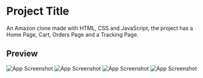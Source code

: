 
# Project Title

An Amazon clone made with HTML, CSS and JavaScript, the project has a Home Page, Cart, Orders Page and a Tracking Page.



## Preview

![App Screenshot](images/home-preview.png)
![App Screenshot](images/cart-preview.png)
![App Screenshot](images/orders-preview.png)
![App Screenshot](images/tracking-preview.png)

